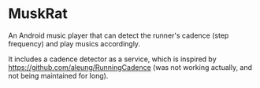 # MuskRat
An Android music player that can detect the runner's cadence (step frequency) and play musics accordingly.

It includes a cadence detector as a service, which is inspired by https://github.com/aleung/RunningCadence (was not working actually, and not being maintained for long).
